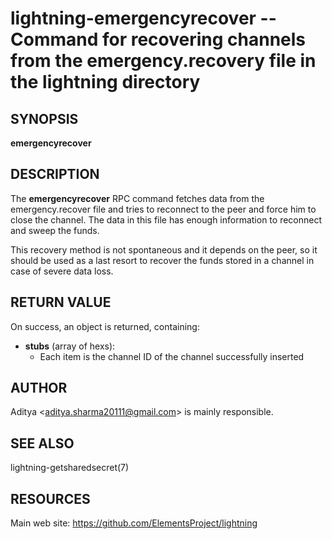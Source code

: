 lightning-emergencyrecover -- Command for recovering channels from the emergency.recovery file in the lightning directory 
=========================================================================================================================

SYNOPSIS
--------

**emergencyrecover**

DESCRIPTION
-----------

The **emergencyrecover** RPC command fetches data from the emergency.recover
file and tries to reconnect to the peer and force him to close the channel.
The data in this file has enough information to reconnect and sweep the funds.

This recovery method is not spontaneous and it depends on the peer, so it should
be used as a last resort to recover the funds stored in a channel in case of severe
data loss.

RETURN VALUE
------------

On success, an object is returned, containing:
- **stubs** (array of hexs):
  - Each item is the channel ID of the channel successfully inserted


AUTHOR
------

Aditya <<aditya.sharma20111@gmail.com>> is mainly responsible.

SEE ALSO
--------

lightning-getsharedsecret(7)

RESOURCES
---------

Main web site: <https://github.com/ElementsProject/lightning>

[comment]: # ( SHA256STAMP:9cfaa9eb4609b36accc3e3b12a352c00ddd402307e4461f4df274146d12f6eb0)